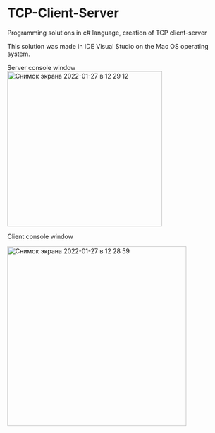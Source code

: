 # TCP-Client-Server
Programming solutions in c# language, creation of TCP client-server

This solution was made in IDE Visual Studio on the Mac OS operating system.

Server console window
<img width="351" alt="Снимок экрана 2022-01-27 в 12 29 12" src="https://user-images.githubusercontent.com/93715894/151342209-22692451-98d4-49d5-93d3-8e261b7e4bd2.png">

Client console window

<img width="406" alt="Снимок экрана 2022-01-27 в 12 28 59" src="https://user-images.githubusercontent.com/93715894/151342300-42c6f23c-fc93-413b-b222-61762aa4c77d.png">
